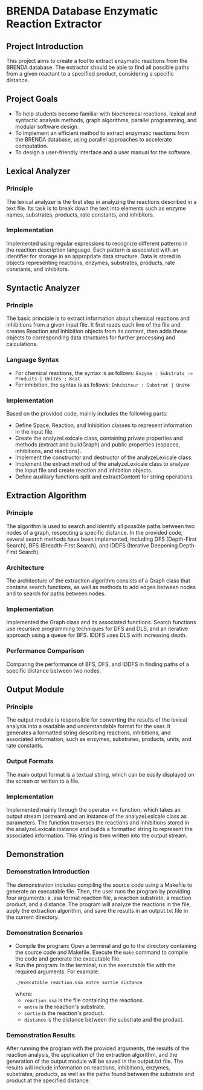 # BRENDA Database Enzymatic Reaction Extractor

## Project Introduction
This project aims to create a tool to extract enzymatic reactions from the BRENDA database. The extractor should be able to find all possible paths from a given reactant to a specified product, considering a specific distance.

## Project Goals
- To help students become familiar with biochemical reactions, lexical and syntactic analysis methods, graph algorithms, parallel programming, and modular software design.
- To implement an efficient method to extract enzymatic reactions from the BRENDA database, using parallel approaches to accelerate computation.
- To design a user-friendly interface and a user manual for the software.

## Lexical Analyzer
### Principle
The lexical analyzer is the first step in analyzing the reactions described in a text file. Its task is to break down the text into elements such as enzyme names, substrates, products, rate constants, and inhibitors.

### Implementation
Implemented using regular expressions to recognize different patterns in the reaction description language. Each pattern is associated with an identifier for storage in an appropriate data structure. Data is stored in objects representing reactions, enzymes, substrates, products, rate constants, and inhibitors.

## Syntactic Analyzer
### Principle
The basic principle is to extract information about chemical reactions and inhibitions from a given input file. It first reads each line of the file and creates Reaction and Inhibition objects from its content, then adds these objects to corresponding data structures for further processing and calculations.

### Language Syntax
- For chemical reactions, the syntax is as follows: `Enzyme : Substrats -> Produits | Unités ; Kcat`
- For inhibition, the syntax is as follows: `Inhibiteur : Substrat | Unité`

### Implementation
Based on the provided code, mainly includes the following parts:
- Define Space, Reaction, and Inhibition classes to represent information in the input file.
- Create the analyzeLexicale class, containing private properties and methods (extract and buildGraph) and public properties (espaces, inhibitions, and réactions).
- Implement the constructor and destructor of the analyzeLexicale class.
- Implement the extract method of the analyzeLexicale class to analyze the input file and create reaction and inhibition objects.
- Define auxiliary functions split and extractContent for string operations.

## Extraction Algorithm
### Principle
The algorithm is used to search and identify all possible paths between two nodes of a graph, respecting a specific distance. In the provided code, several search methods have been implemented, including DFS (Depth-First Search), BFS (Breadth-First Search), and IDDFS (Iterative Deepening Depth-First Search).

### Architecture
The architecture of the extraction algorithm consists of a Graph class that contains search functions, as well as methods to add edges between nodes and to search for paths between nodes.

### Implementation
Implemented the Graph class and its associated functions. Search functions use recursive programming techniques for DFS and DLS, and an iterative approach using a queue for BFS. IDDFS uses DLS with increasing depth.

### Performance Comparison
Comparing the performance of BFS, DFS, and IDDFS in finding paths of a specific distance between two nodes.

## Output Module
### Principle
The output module is responsible for converting the results of the lexical analysis into a readable and understandable format for the user. It generates a formatted string describing reactions, inhibitions, and associated information, such as enzymes, substrates, products, units, and rate constants.

### Output Formats
The main output format is a textual string, which can be easily displayed on the screen or written to a file.

### Implementation
Implemented mainly through the operator << function, which takes an output stream (ostream) and an instance of the analyzeLexicale class as parameters. The function traverses the reactions and inhibitions stored in the analyzeLexicale instance and builds a formatted string to represent the associated information. This string is then written into the output stream.

## Demonstration
### Demonstration Introduction
The demonstration includes compiling the source code using a Makefile to generate an executable file. Then, the user runs the program by providing four arguments: a .ssa format reaction file, a reaction substrate, a reaction product, and a distance. The program will analyze the reactions in the file, apply the extraction algorithm, and save the results in an output.txt file in the current directory.

### Demonstration Scenarios
- Compile the program: Open a terminal and go to the directory containing the source code and Makefile. Execute the `make` command to compile the code and generate the executable file.
- Run the program: In the terminal, run the executable file with the required arguments. For example:
    ```
    ./executable reaction.ssa entre sortie distance
    ```
    where:
    - `reaction.ssa` is the file containing the reactions.
    - `entre` is the reaction's substrate.
    - `sortie` is the reaction's product.
    - `distance` is the distance between the substrate and the product.

### Demonstration Results
After running the program with the provided arguments, the results of the reaction analysis, the application of the extraction algorithm, and the generation of the output module will be saved in the output.txt file. The results will include information on reactions, inhibitions, enzymes, substrates, products, as well as the paths found between the substrate and product at the specified distance.

